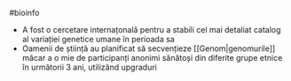 #bioinfo 
- A fost o cercetare  internațonală pentru a stabili cel mai detaliat catalog al variației genetice umane în perioada sa
- Oamenii de știință au planificat să secvențieze [[Genom|genomurile]] măcar a o mie de participanți anonimi sănătoși din diferite grupe etnice în următorii 3 ani, utilizând upgraduri